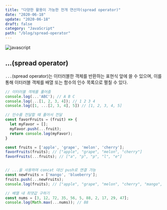 ```yaml
---
title: "다양한 활용이 가능한 전개 연산자(spread operator)"
date: "2020-06-18"
update: "2020-06-18"
draft: false
category: "JavaScript"
path: "/blog/spread-operator"
---
```


![javascript](https://blog.martinwork.co.kr/images/javascript/javascript.png)

## ...(spread operator)
`...`(spread operator)는 이터러블한 객체를 반환하는 표현식 앞에 쓸 수 있으며, 이를 통해 이터러블 객체를 배열 또는 함수의 인수 목록으로 펼칠 수 있다.

```js
// 이터러블 객체를 풀어줌
console.log(...'ABC'); // A B C
console.log(...[1, 2, 3, 4]); // 1 2 3 4
console.log([1, ...[2, 3, 4], 5]) // [1, 2, 3, 4, 5]

// 인수를 전달할 때 풀어서 전달
const favorFruits = (fruit) => {
  let myFavor = [];
  myFavor.push(...fruit);
  return console.log(myFavor);
}

const fruits = ['apple', 'grape', 'melon', 'cherry'];
favorFruits(fruits); // ["apple", "grape", "melon", "cherry"]
favorFruits(...fruits); // ["a", "p", "p", "l", "e"]


// ...을 사용하여 concat 대신 push로 연결 가능
const newFruits = ['mango', 'blueberry'];
fruits.push(...newFruits);
console.log(fruits); // ["apple", "grape", "melon", "cherry", "mango", "blueberry"]

// 배열 내 최댓값 구하기
const nums = [3, 12, 72, 35, 56, 5, 88, 2, 17, 29, 47];
console.log(Math.max(...nums)); // 88
```
